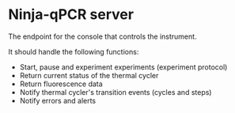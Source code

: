 # Ninja-qPCR server

The endpoint for the console that controls the instrument.

It should handle the following functions:

* Start, pause and experiment experiments (experiment protocol)
* Return current status of the thermal cycler
* Return fluorescence data
* Notify thermal cycler's transition events (cycles and steps)
* Notify errors and alerts